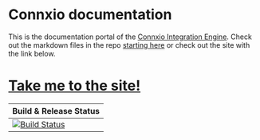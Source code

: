 # Connxio documentation
This is the documentation portal of the [Connxio Integration Engine](https://www.communicate.no/en/connxio). Check out the markdown files in the repo [starting here](./docs/overview.md) or check out the site with the link below.

# [Take me to the site!](https://docs.connxio.no)

| Build & Release Status |
|--------------|
| [![Build Status](https://dev.azure.com/communicatenorge/CGBS%20-%20MessageHub/_apis/build/status/production/Connxio.Documentation.Docusaurus-prod?branchName=main)](https://dev.azure.com/communicatenorge/CGBS%20-%20MessageHub/_build/latest?definitionId=534&branchName=main) |

